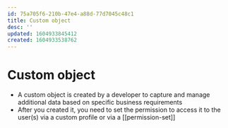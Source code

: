 ```yaml
---
id: 75a705f6-210b-47e4-a88d-77d7045c48c1
title: Custom object
desc: ''
updated: 1604933845412
created: 1604933538762
---
```

# Custom object

- A custom object is created by a developer to capture and manage
additional data based on specific business requirements
- After you created it, you need to set the permission to access it to the user(s) via a custom profile or via a [[permission-set]]
